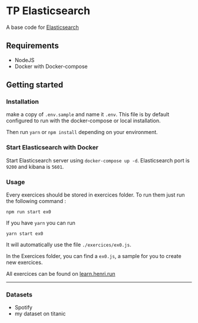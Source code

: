 # TP Elasticsearch
A base code for [Elasticsearch](https://decima.notion.site/Exercice-Elasticsearch-c60285be3e7744e7bdc8515547901e55)

## Requirements
- NodeJS
- Docker with Docker-compose


## Getting started

### Installation
make a copy of `.env.sample` and name it `.env`.
This file is by default configured to run with the docker-compose or local installation.

Then run `yarn` or `npm install` depending on your environment.

### Start Elasticsearch with Docker

Start Elasticsearch server using `docker-compose up -d`. Elasticsearch port is `9200` and kibana is `5601`.


### Usage

Every exercices should be stored in exercices folder.
To run them just run the following command : 

```
npm run start ex0
```

If you have `yarn` you can run
```
yarn start ex0
```
It will automatically use the file `./exercices/ex0.js`.

In the Exercices folder, you can find a `ex0.js`, a sample for you to create new exercices.

All exercices can be found on [learn.henri.run](https://decima.notion.site/Exercice-Elasticsearch-c60285be3e7744e7bdc8515547901e55)

---

### Datasets

- Spotify
- my dataset on titanic
